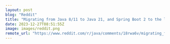 ```yaml
---
layout: post
blog: "Reddit"
title: "Migrating from Java 8/11 to Java 21, and Spring Boot 2 to the latest Spring Boot 3.2"
date: 2023-12-27T08:51:55Z
image: images/reddit.png
remote_url: "https://www.reddit.com/r/java/comments/18rwa6v/migrating_from_java_811_to_java_21_and_spring/"
---
```

